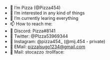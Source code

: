 - 🍕 I’m Pizza (@Pizza454)
- 👀 I’m interested in any kind of things
- 🌱 I’m currently learing everything
- 📫 How to reach me: 
- 💙 Discord: Pizza#8141
- 🐤 Twitter: @PIzza53969344
- 📸 Instagram: @pizza454_ (@mij.454 - private)
- 📧 EMail: pizzalsugo1234@gmail.com
- 📮 Mail: stocazzo :trollface:

<!---
Pizza454/Pizza454 is a ✨ special ✨ repository because its `README.md` (this file) appears on your GitHub profile.
You can click the Preview link to take a look at your changes.
--->
